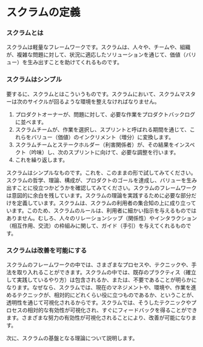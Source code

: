 # スクラムの定義

### スクラムとは

スクラムは軽量なフレームワークです。スクラムは、人々や、チームや、組織が、複雑な問題に対して、状況に適応したソリューションを通じて、価値（バリュー）を生み出すことを助けてくれるものです。

### スクラムはシンプル

要するに、スクラムとはこういうものです。スクラムにおいて、スクラムマスターは次のサイクルが回るような環境を整えなければなりません。

1. プロダクトオーナーが、問題に対して、必要な作業をプロダクトバックログに並べます。
2. スクラムチームが、作業を選択し、スプリントと呼ばれる期間を通じて、これらをバリュー（価値）のインクリメント（増分）に変換します。
3. スクラムチームとステークホルダー（利害関係者）が、その結果をインスペクト（吟味）し、次のスプリントに向けて、必要な調整を行います。
4. これを繰り返します。

スクラムはシンプルなものです。これを、このままの形で試してみてください。スクラムの哲学、理論、構成が、プロダクトのゴールを達成し、バリューを生み出すことに役立つかどうかを確認してみてください。スクラムのフレームワークは意図的に余白を残しています。スクラムの理論を実践するために必要な部分だけを定義しています。スクラムは、スクラムの利用者の集合知の上に成り立っています。このため、スクラムのルールは、利用者に細かい指示を与えるものではありません。むしろ、人々のリレーションシップ（関係性）やインタラクション（相互作用、交流）の枠組みに関して、ガイド（手引）を与えてくれるものです。

### スクラムは改善を可能にする

スクラムのフレームワークの中では、さまざまなプロセスや、テクニックや、手法を取り入れることができます。スクラムの中では、既存のプラクティス（確立して実践しているやり方）は包含されるか、または、不要であることが明らかになります。なぜなら、スクラムでは、現在のマネジメントや、環境や、作業を進めるテクニックが、相対的にどれくらい役に立つものであるか、ということが、透明性を通じて可視化されるからです。スクラムでは、そうしたテクニックやプロセスの相対的な有効性が可視化され、すぐにフィードバックを得ることができます。さまざまな努力の有効性が可視化されることにより、改善が可能になります。

次に、スクラムの基盤となる理論について説明します。
